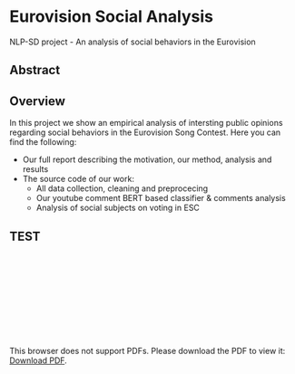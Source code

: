 # Eurovision Social Analysis
NLP-SD project - An analysis of social behaviors in the Eurovision 

## Abstract

## Overview
In this project we show an empirical analysis of intersting public opinions regarding social behaviors in the Eurovision Song Contest.
Here you can find the following:
- Our full report describing the motivation, our method, analysis and results
- The source code of our work:
  - All data collection, cleaning and preprocecing
  - Our youtube comment BERT based classifier & comments analysis
  - Analysis of social subjects on voting in ESC


## TEST

<object data="https://github.com/oriheldman/eurovision_social_analysis/blob/main/Eurovision_Project%20(4).pdf" type="application/pdf" width="700px" height="700px">
    <embed src="http://yoursite.com/the.pdf">
        <p>This browser does not support PDFs. Please download the PDF to view it: <a href="http://yoursite.com/the.pdf">Download PDF</a>.</p>
    </embed>
</object>

